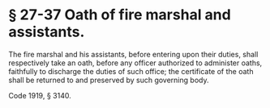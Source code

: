 # § 27-37 Oath of fire marshal and assistants.

<p>The fire marshal and his assistants, before entering upon their duties, shall respectively take an oath, before any officer authorized to administer oaths, faithfully to discharge the duties of such office; the certificate of the oath shall be returned to and preserved by such governing body.</p><p>Code 1919, § 3140.</p>